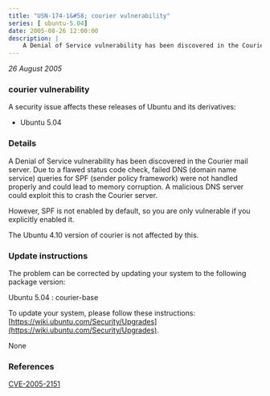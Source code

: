 ```yaml
---
title: "USN-174-1&#58; courier vulnerability"
series: [ ubuntu-5.04]
date: 2005-08-26 12:00:00
description: |
    A Denial of Service vulnerability has been discovered in the Courier mail server. Due to a flawed status code check, failed DNS (domain name service) queries for SPF (sender policy framework) were not handled properly and could lead to memory corruption. A malicious DNS server could exploit this to crash the Courier server.
--- 
```

 
 

*26 August 2005*

### courier vulnerability

A security issue affects these releases of Ubuntu and its derivatives:

* Ubuntu 5.04

### Details

A Denial of Service vulnerability has been discovered in the Courier mail server. Due to a flawed status code check, failed DNS (domain name service) queries for SPF (sender policy framework) were not handled properly and could lead to memory corruption. A malicious DNS server could exploit this to crash the Courier server.

However, SPF is not enabled by default, so you are only vulnerable if you explicitly enabled it.

The Ubuntu 4.10 version of courier is not affected by this.

### Update instructions

The problem can be corrected by updating your system to the following package version:

Ubuntu 5.04
 : courier-base 

To update your system, please follow these instructions: [https://wiki.ubuntu.com/Security/Upgrades](https://wiki.ubuntu.com/Security/Upgrades).

None

### References

 
 [CVE-2005-2151](http://people.ubuntu.com/~ubuntu-security/cve/CVE-2005-2151)
 

